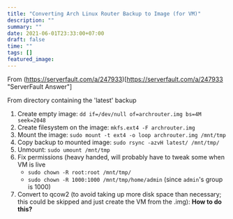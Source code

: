 ```yaml
---
title: "Converting Arch Linux Router Backup to Image (for VM)"
description: ""
summary: ""
date: 2021-06-01T23:33:00+07:00
draft: false
time: ""
tags: []
featured_image: 
---
```


From (https://serverfault.com/a/247933)[https://serverfault.com/a/247933 "ServerFault Answer"]

From directory containing the 'latest' backup
1. Create empty image: `dd if=/dev/null of=archrouter.img bs=4M seek=2048`
1. Create filesystem on the image: `mkfs.ext4 -F archrouter.img`
1. Mount the image: `sudo mount -t ext4 -o loop archrouter.img /mnt/tmp`
1. Copy backup to mounted image: `sudo rsync -azvH latest/ /mnt/tmp/`
1. Unmount: `sudo umount /mnt/tmp`
1. Fix permissions (heavy handed, will probably have to tweak some when VM is live
   - `sudo chown -R root:root /mnt/tmp/`
   - `sudo chown -R 1000:1000 /mnt/tmp/home/admin` (since `admin`'s group is 1000)
1. Convert to qcow2 (to avoid taking up more disk space than necessary; this could be skipped and just create the VM from the .img): **How to do this?**

